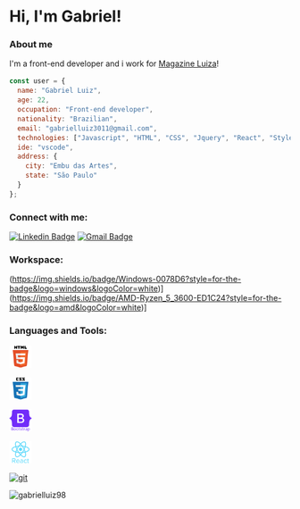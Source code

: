 # Hi, I'm Gabriel!

### About me
I'm a front-end developer and i work for <a href="https://www.magazineluiza.com.br">Magazine Luiza</a>!

```javascript
const user = {
  name: "Gabriel Luiz",
  age: 22,
  occupation: "Front-end developer",
  nationality: "Brazilian",
  email: "gabrielluiz3011@gmail.com",
  technologies: ["Javascript", "HTML", "CSS", "Jquery", "React", "Styled-Components"],
  ide: "vscode",
  address: {
    city: "Embu das Artes",
    state: "São Paulo"
  }
};
```
<h3 align="left">Connect with me:</h3>

[![Linkedin Badge](https://img.shields.io/badge/-gabrielluiz-blue?style=flat-square&logo=Linkedin&logoColor=white&link=https://www.linkedin.com/in/gabriel-luiz-da-silva-083703139/)](https://www.linkedin.com/in/gabriel-luiz-da-silva-083703139/)
[![Gmail Badge](https://img.shields.io/badge/-gabrielluiz3011@gmail.com-c14438?style=flat-square&logo=Gmail&logoColor=white&link=mailto:gabrielluiz3011@gmail.com)](mailto:gabrielluiz3011@gmail.com)


<h3 align="left">Workspace:</h3>

(https://img.shields.io/badge/Windows-0078D6?style=for-the-badge&logo=windows&logoColor=white)] 
(https://img.shields.io/badge/AMD-Ryzen_5_3600-ED1C24?style=for-the-badge&logo=amd&logoColor=white)]


<h3 align="left">Languages and Tools:</h3>
<p align="left"> 

<a href="https://www.w3.org/html/" target="_blank"> <img src="https://raw.githubusercontent.com/devicons/devicon/master/icons/html5/html5-original-wordmark.svg" alt="html5" width="40" height="40"/> </a> 

<a href="https://www.w3schools.com/css/" target="_blank"> <img src="https://raw.githubusercontent.com/devicons/devicon/master/icons/css3/css3-original-wordmark.svg" alt="css3" width="40" height="40"/> </a> 

<a href="https://getbootstrap.com" target="_blank"> <img src="https://raw.githubusercontent.com/devicons/devicon/master/icons/bootstrap/bootstrap-plain-wordmark.svg" alt="bootstrap" width="40" height="40"/> </a> 

<a href="https://reactjs.org/" target="_blank"> <img src="https://raw.githubusercontent.com/devicons/devicon/master/icons/react/react-original-wordmark.svg" alt="react" width="40" height="40"/> </a> 

<a href="https://git-scm.com/" target="_blank"> <img src="https://www.vectorlogo.zone/logos/git-scm/git-scm-icon.svg" alt="git" width="40" height="40"/> </a> 

</p>


<p><img align="left" src="https://github-readme-stats.vercel.app/api/top-langs?username=gabrielluiz98&show_icons=true&locale=en&layout=compact" alt="gabrielluiz98" /></p>



